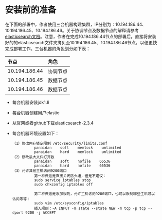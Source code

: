 # 安装前的准备

在下面的部署中，作者使用三台机器构建集群，IP分别为：10.194.186.44、10.194.186.45、10.194.186.46。关于协调节点及数据节点的解释请参考[elasticsearch文档](http://www.elastic.co/guide/cn/elasticsearch/guide/current/index.html)。注意，作者在完成10.194.186.44节点的部署后，直接将安装好的的elasticsearch文件夹拷贝至10.194.186.45、10.194.186.46节点，以便更快完成部署工作。三台机器的角色划分如下表：

| 节点 | 角色 |
| :--- | :--- |
| 10.194.186.44 | 协调节点 |
| 10.194.186.45 | 数据节点 |
| 10.194.186.46 | 数据节点 |

* 每台机器安装jdk1.8
* 每台机器创建用户elastic
* 从官网或者github下载elasticsearch-2.3.4
* 每台机器环境设置如下：

  ```
  （1）修改内存锁定限制 /etc/security/limits.conf
            panaidan    soft    memlock    unlimited
            panaidan    hard    memlock    unlimited
  （2）修改最大文件打开数
            panaidan    soft    nofile    65536
            panaidan    hard    nofile    65536
  （3）允许其他主机访问9200端口
            第一种做法是直接关闭防火墙，但是不建议：
            sudo service iptables stop
            sudo chkconfig iptables off

            第二种做法是添加规则，允许主机访问9200端口，也可以限制哪些主机可以访问等等：
            sudo vim /etc/sysconfig/iptables
            插入规则：-A INPUT -m state --state NEW -m tcp -p tcp --dport 9200 -j ACCEPT
  ```



